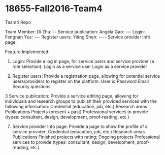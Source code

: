 # 18655-Fall2016-Team4
Team4 Repo

Team Member:
Di Zhu: -- Service publication:
Angela Gao: --- Login:
Fengnan Yue: --- Register users:
Yiting Shen: ---- Service provider Info page:


Feature Implemented:
1.    Login: Provide a log in page, for service users and service provider (a role selection):
     Login as a service user
     Login as a service provider

2.  Register users: Provide a registration page, allowing for potential service users/providers to register on the platform:
     User id
     Password
     Email
     Security questions

3     Service publication: Provide a service editing page, allowing for individuals and research groups to publish their provided services with the following information:
     Credential (education, job, etc.)
     Research areas
     Publications
     Projects (present + past)
     Professional services to provide (types: consultant, design, development, proof-reading, etc.)

7. Service provider Info page: Provide a page to show the profile of a service provider:
      Credential (education, job, etc.)
      Research areas
      Publications
      Finished projects with rating;
      Ongoing projects
      Professional services to provide (types: consultant, design, development, proof-reading, etc.)